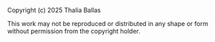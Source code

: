 Copyright (c) 2025 Thalia Ballas

This work may not be reproduced or distributed in any shape or form without permission from the copyright holder.
